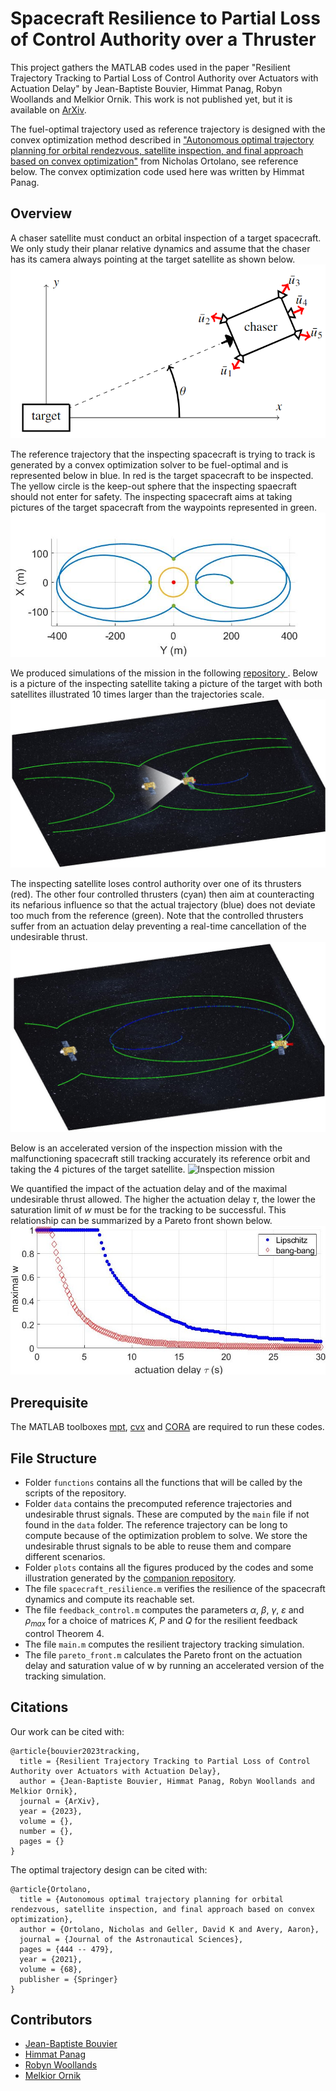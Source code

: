 # Spacecraft Resilience to Partial Loss of Control Authority over a Thruster

This project gathers the MATLAB codes used in the paper "Resilient Trajectory Tracking to Partial Loss of Control Authority over Actuators with Actuation Delay" by Jean-Baptiste Bouvier, Himmat Panag, Robyn Woollands and Melkior Ornik.
This work is not published yet, but it is available on [ArXiv](https://arxiv.org/abs/2303.12877).

The fuel-optimal trajectory used as reference trajectory is designed with the convex optimization method described in ["Autonomous optimal trajectory planning for orbital rendezvous, satellite inspection, and final approach based on convex optimization"](https://link.springer.com/article/10.1007/s40295-021-00260-5) from Nicholas Ortolano, see reference below. The convex optimization code used here was written by Himmat Panag.




## Overview

A chaser satellite must conduct an orbital inspection of a target spacecraft. We only study their planar relative dynamics and assume that the chaser has its camera always pointing at the target satellite as shown below.
![Spacecrafts orientation](plots/spacecrafts_orientation.PNG "Spacecrafts orientation")


The reference trajectory that the inspecting spacecraft is trying to track is generated by a convex optimization solver to be fuel-optimal and is represented below in blue. In red is the target spacecraft to be inspected. The yellow circle is the keep-out sphere that the inspecting spaecraft should not enter for safety. The inspecting spacecraft aims at taking pictures of the target spacecraft from the waypoints represented in green.
![Reference trajectory](plots/optimal_transfers.jpg "Reference trajectory")

We produced simulations of the mission in the following [repository ](https://github.com/Jean-BaptisteBouvier/Spacecraft-video). Below is a picture of the inspecting satellite taking a picture of the target with both satellites illustrated 10 times larger than the trajectories scale.
![Inspector taking a picture of the target satellite](plots/spacecraft_pic.jpg "Orbital inspection")

The inspecting satellite loses control authority over one of its thrusters (red). The other four controlled thrusters (cyan) then aim at counteracting its nefarious influence so that the actual trajectory (blue) does not deviate too much from the reference (green). Note that the controlled thrusters suffer from an actuation delay preventing a real-time cancellation of the undesirable thrust.
![Counteracting malfunctioning thruster](plots/spacecraft_far.jpg "Counteracting malfunctioning thruster")

Below is an accelerated version of the inspection mission with the malfunctioning spacecraft still tracking accurately its reference orbit and taking the 4 pictures of the target satellite.
![Inspection mission](plots/gif_video.gif "Inspection mission")

We quantified the impact of the actuation delay and of the maximal undesirable thrust allowed. The higher the actuation delay $\tau$, the lower the saturation limit of $w$ must be for the tracking to be successful. This relationship can be summarized by a Pareto front shown below.
![Pareto front](plots/pareto_front.jpg "Pareto front")




## Prerequisite

The MATLAB toolboxes [mpt](https://www.mpt3.org/), [cvx](http://cvxr.com/cvx/) and [CORA](https://tumcps.github.io/CORA/) are required to run these codes.


## File Structure


- Folder `functions` contains all the functions that will be called by the scripts of the repository.
- Folder `data` contains the precomputed reference trajectories and undesirable thrust signals. These are computed by the `main` file if not found in the `data` folder. The reference trajectory can be long to compute because of the optimization problem to solve. We store the undesirable thrust signals to be able to reuse them and compare different scenarios.
- Folder `plots` contains all the figures produced by the codes and some illustration generated by the [companion repository](https://github.com/Jean-BaptisteBouvier/Spacecraft-video).
- The file `spacecraft_resilience.m` verifies the resilience of the spacecraft dynamics and compute its reachable set.
- The file `feedback_control.m` computes the parameters $\alpha$, $\beta$, $\gamma$, $\varepsilon$ and $\rho_{max}$ for a choice of matrices $K$, $P$ and $Q$ for the resilient feedback control Theorem 4.
- The file `main.m` computes the resilient trajectory tracking simulation.
- The file `pareto_front.m` calculates the Pareto front on the actuation delay and saturation value of w by running an accelerated version of the tracking simulation.



## Citations

Our work can be cited with:
```
@article{bouvier2023tracking,  
  title = {Resilient Trajectory Tracking to Partial Loss of Control Authority over Actuators with Actuation Delay},   
  author = {Jean-Baptiste Bouvier, Himmat Panag, Robyn Woollands and Melkior Ornik},    
  journal = {ArXiv},    
  year = {2023},   
  volume = {},  
  number = {},  
  pages = {}  
}
```

The optimal trajectory design can be cited with:
```
@article{Ortolano,
  title = {Autonomous optimal trajectory planning for orbital rendezvous, satellite inspection, and final approach based on convex optimization},
  author = {Ortolano, Nicholas and Geller, David K and Avery, Aaron},
  journal = {Journal of the Astronautical Sciences},
  pages = {444 -- 479},
  year = {2021},
  volume = {68},
  publisher = {Springer}
}
```



## Contributors

- [Jean-Baptiste Bouvier](https://jean-baptistebouvier.github.io/)
- [Himmat Panag](https://www.linkedin.com/in/himmatpanag/?originalSubdomain=au)
- [Robyn Woollands](https://woollands.web.illinois.edu/index.html)
- [Melkior Ornik](https://mornik.web.illinois.edu/)



